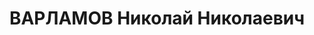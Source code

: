 ---
title: ВАРЛАМОВ Николай Николаевич
description: "Род. в 1884, Донецкая обл. Проживал: гор. Балхаш. Гл. инж. Прибалхашстроя.\
  \ \n  Приговор: ВК ВС СССР, 26.02.1938. \n  Реабилитирован ВК ВС СССР апрель 1957"
---